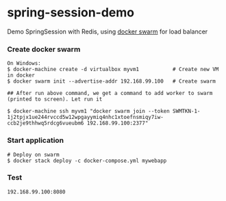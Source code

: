 # spring-session-demo
Demo SpringSession with Redis, using [docker swarm](https://docs.docker.com/get-started/part4/#create-a-cluster) for load balancer

### Create docker swarm
```
On Windows:
$ docker-machine create -d virtualbox myvm1           # Create new VM in docker
$ docker swarm init --advertise-addr 192.168.99.100   # Create swarm

## After run above command, we get a command to add worker to swarm (printed to screen). Let run it

$ docker-machine ssh myvm1 "docker swarm join --token SWMTKN-1-1j2tpjx1ue244rvccd5w12wpgayymiq4nhc1xtoefnsmiqy7iw-ccb2je9thhwq5rdcg6vueubm6 192.168.99.100:2377"
```

### Start application
```
# Deploy on swarm
$ docker stack deploy -c docker-compose.yml mywebapp
```

### Test
```
192.168.99.100:8080
```
